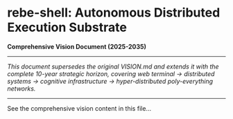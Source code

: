 # rebe-shell: Autonomous Distributed Execution Substrate

**Comprehensive Vision Document (2025-2035)**

---

*This document supersedes the original VISION.md and extends it with the complete 10-year strategic horizon, covering web terminal → distributed systems → cognitive infrastructure → hyper-distributed poly-everything networks.*

---

See the comprehensive vision content in this file...

